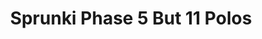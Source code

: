 ---
slug: sprunki-phase-5-but-11-polos
title: Sprunki Phase 5 But 11 Polos
description: "Sprunki Phase 5 But 11 Polos is an exciting online game. Play for free directly in your browser!"
icon: /images/popular_mods/Sprunki Phase 5 But 11 Polos.png
url: https://wowtbc.net/sprunkin/phase5-11slots/index.html
previewImage: /images/popular_mods/Sprunki Phase 5 But 11 Polos.png
type: popular mods

# SEO配置
seo:
  title: "Sprunki Phase 5 But 11 Polos - Play Free Online Game | Fun Browser Games"
  description: "Sprunki Phase 5 But 11 Polos - Play this fun online game for free in your browser. No download required!"
  ogImage: "/images/popular_mods/Sprunki Phase 5 But 11 Polos.png"
  keywords: "sprunki-phase-5-but-11-polos, online game, browser game, free game, popular mods game, play online"

videoUrls:
  - https://www.youtube.com/embed/example1
  - https://www.youtube.com/embed/example2

whyPlay:
  title: "Why Play Sprunki Phase 5 But 11 Polos?"
  items:
    - "Immersive Gameplay: Sprunki Phase 5 But 11 Polos offers an engaging and immersive gaming experience that will keep you entertained for hours"
    - "Challenging Levels: Test your skills with increasingly difficult challenges and obstacles"
    - "Beautiful Graphics: Enjoy stunning visuals and smooth animations that bring the game world to life"
    - "Regular Updates: New content and features are added regularly to keep the game fresh and exciting"
    - "Free to Play: Experience all the fun without spending a penny"
    - "Community Features: Connect with other players, share strategies, and compete for high scores"
    - "Cross-Platform: Play on any device with a web browser, no downloads required"

features:
  title: "Key Features of Sprunki Phase 5 But 11 Polos"
  image: "/images/popular_mods/Sprunki Phase 5 But 11 Polos.png"
  items:
    - "Intuitive Controls: Easy to learn controls make Sprunki Phase 5 But 11 Polos accessible for players of all skill levels"
    - "Multiple Game Modes: Enjoy various gameplay options that provide different challenges and experiences"
    - "Character Customization: Personalize your gaming experience with unique characters and items"
    - "Achievement System: Complete special tasks to earn rewards and recognition"
    - "Leaderboards: Compete with players worldwide and see who can achieve the highest scores"

characteristics:
  title: "Game Characteristics"
  image: "/images/popular_mods/Sprunki Phase 5 But 11 Polos.png"
  items:
    - "Genre: Popular mods game with elements of strategy and skill"
    - "Difficulty: Suitable for both casual gamers and those seeking a challenge"
    - "Play Time: Quick sessions or extended gameplay, depending on your preference"
    - "Art Style: Vibrant and engaging visuals that enhance the gaming experience"
    - "Sound Design: Immersive audio that complements the gameplay perfectly"

info: "Sprunki Phase 5 But 11 Polos is an exciting online game that offers players a unique and engaging gaming experience. With its intuitive controls, stunning visuals, and challenging gameplay, Sprunki Phase 5 But 11 Polos provides hours of entertainment for players of all ages and skill levels. Whether you're looking for a quick gaming session during a break or an extended play session, Sprunki Phase 5 But 11 Polos delivers an immersive experience that will keep you coming back for more. The game features multiple levels of increasing difficulty, ensuring that players are constantly challenged as they progress. With regular updates adding new content and features, Sprunki Phase 5 But 11 Polos remains fresh and exciting, providing endless entertainment options for its growing community of players."

howToPlayIntro: "Welcome to Sprunki Phase 5 But 11 Polos! This guide will walk you through the basics and help you master the game. Whether you're a beginner or looking to improve your skills, these tips and instructions will enhance your gaming experience."

howToPlaySteps:
  - title: "Getting Started"
    description: "Begin your Sprunki Phase 5 But 11 Polos adventure by familiarizing yourself with the controls. Use your keyboard or mouse to navigate through the game interface. The tutorial will guide you through the basic mechanics and help you understand the objectives."
  - title: "Understanding the Objectives"
    description: "In Sprunki Phase 5 But 11 Polos, your main goal is to progress through levels by completing specific objectives. Each level presents unique challenges that require different strategies and approaches."
  - title: "Mastering the Controls"
    description: "Practice using the controls to improve your precision and reaction time. Sprunki Phase 5 But 11 Polos requires quick reflexes and strategic thinking to overcome obstacles and defeat opponents."
  - title: "Utilizing Power-ups"
    description: "Collect power-ups throughout the game to enhance your abilities and overcome difficult challenges. Each power-up offers unique advantages that can be crucial for success."
  - title: "Developing Strategies"
    description: "As you progress in Sprunki Phase 5 But 11 Polos, develop effective strategies for different scenarios. Analyze patterns, anticipate challenges, and adapt your approach to maximize your performance."

faq:
  title: "Frequently Asked Questions about Sprunki Phase 5 But 11 Polos"
  items:
    - question: "Is Sprunki Phase 5 But 11 Polos free to play?"
      answer: "Yes, Sprunki Phase 5 But 11 Polos is completely free to play directly in your web browser. No downloads or purchases are required to enjoy the full game experience."
    - question: "Can I play Sprunki Phase 5 But 11 Polos on mobile devices?"
      answer: "Yes, Sprunki Phase 5 But 11 Polos is optimized for both desktop and mobile play. You can enjoy the game on any device with a web browser and internet connection."
    - question: "Are there any in-game purchases?"
      answer: "While Sprunki Phase 5 But 11 Polos is free to play, there may be optional in-game purchases available for cosmetic items or additional features that don't affect core gameplay."
    - question: "How often is Sprunki Phase 5 But 11 Polos updated?"
      answer: "The developers regularly update Sprunki Phase 5 But 11 Polos with new content, features, and improvements based on player feedback and game performance."
    - question: "Can I play Sprunki Phase 5 But 11 Polos offline?"
      answer: "Currently, Sprunki Phase 5 But 11 Polos requires an internet connection to play as it's a browser-based online game."
    - question: "Is Sprunki Phase 5 But 11 Polos suitable for children?"
      answer: "Yes, Sprunki Phase 5 But 11 Polos is designed to be family-friendly and suitable for players of all ages."
    - question: "How do I report bugs or issues?"
      answer: "If you encounter any problems while playing Sprunki Phase 5 But 11 Polos, you can report them through the game's support page or contact the developers directly through their website."
    - question: "Still Have Questions?"
      answer: "If you have additional questions about Sprunki Phase 5 But 11 Polos that aren't covered in this FAQ, please visit our support center or contact our customer service team for assistance."
---